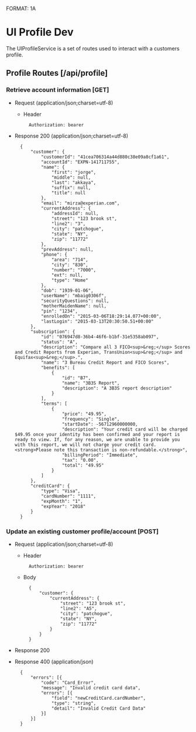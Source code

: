 FORMAT: 1A

# UI Profile Dev
The UIProfileService is a set of routes used to interact with a customers profile.

## Profile Routes [/api/profile]
### Retrieve account information [GET]
+ Request (application/json;charset=utf-8)

    + Header

            Authorization: bearer

+ Response 200 (application/json;charset=utf-8)

        {
            "customer": {
                "customerId": "41cea706314a44d880c38e09a8cf1a61",
                "accountId": "EXPN-141711755",
                "name": {
                    "first": "jorge",
                    "middle": null,
                    "last": "akkaya",
                    "suffix": null,
                    "title": null
                },
                "email": "mirza@experian.com",
                "currentAddress": {
                    "addressId": null,
                    "street": "123 brook st",
                    "line2": "3",
                    "city": "patchogue",
                    "state": "NY",
                    "zip": "11772"
                },
                "prevAddress": null,
                "phone": {
                    "area": "714",
                    "city": "830",
                    "number": "7000",
                    "ext": null,
                    "type": "Home"
                },
                "dob": "1939-01-06",
                "userName": "mbaig0306f",
                "securityQuestions": null,
                "motherMaidenName": null,
                "pin": "1234",
                "enrolledOn": "2015-03-06T18:29:14.077+00:00",
                "lastLogin": "2015-03-13T20:30:50.51+00:00"
            },
            "subscription": {
                "id": "076947d8-36b4-46f6-b1bf-31e5358ab097",
                "status": "A",
                "description": "Compare all 3 FICO<sup>&reg;</sup> Scores and Credit Reports from Experian, TransUnion<sup>&reg;</sup> and Equifax<sup>&reg;</sup>.",
                "name": "3 Bureau Credit Report and FICO Scores",
                "benefits": [
                    {
                        "id": "B7",
                        "name": "3B3S Report",
                        "description": "A 3B3S report description"
                    }
                ],
                "terms": [
                    {
                        "price": "49.95",
                        "frequency": "Single",
                        "startDate": -56712960000000,
                        "description": "Your credit card will be charged $49.95 once your identity has been confirmed and your report is ready to view. If, for any reason, we are unable to provide you with this report, we will not charge your credit card. <strong>Please note this transaction is non-refundable.</strong>",
                        "billingPeriod": "Immediate",
                        "tax": "0.00",
                        "total": "49.95"
                    }
                ]
            },
            "creditCard": {
                "type": "Visa",
                "cardNumber": "1111",
                "expMonth": "1",
                "expYear": "2018"
            }
        }


### Update an existing customer profile/account [POST]
+ Request (application/json;charset=utf-8)

    + Header

            Authorization: bearer

    + Body

            {
                "customer": {
                    "currentAddress": {
                        "street": "123 brook st",
                        "line2": "A5",
                        "city": "patchogue",
                        "state": "NY",
                        "zip": "11772"
                    }
                }
            }


+ Response 200


+ Response 400 (application/json)

        {
            "errors": [{
                "code": "Card_Error",
                "message": "Invalid credit card data",
                "errors": [{
                    "field": "newCreditCard.cardNumber",
                    "type": "string",
                    "detail": "Invalid Credit Card Data"
                }]
            }]
        }

